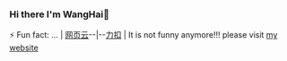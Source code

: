 ### Hi there I'm WangHai👋
⚡ Fun fact: ...
| [网页云](https://music.163.com/#/artist?id=34400358)--|--[力扣](https://leetcode-cn.com/u/wanghai_nihao/) |
It is not funny anymore!!! 
please visit [my website](njxai.top)



